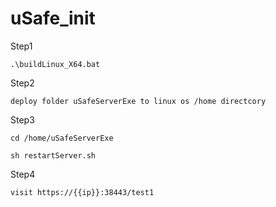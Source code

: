 # uSafe_init

Step1

    .\buildLinux_X64.bat

Step2

    deploy folder uSafeServerExe to linux os /home directcory

Step3 

    cd /home/uSafeServerExe

    sh restartServer.sh

Step4

    visit https://{{ip}}:38443/test1
